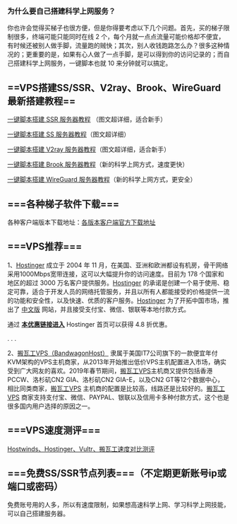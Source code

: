 ### 为什么要自己搭建科学上网服务？

你也许会觉得买梯子也很方便，但是你得要考虑以下几个问题。首先，买的梯子限制很多，终端可能只能同时在线 2 个，每个月就一点点流量可能价格却不便宜，有时候还被别人做手脚，流量跑的贼快；其次，别人收钱跑路怎么办？很多这种情况的；更重要的是，如果有心人做了一点手脚，是可以得到你的访问记录的；而自己搭建科学上网服务，一键脚本也就 10 来分钟就可以搞定。


## ==VPS搭建SS/SSR、V2ray、Brook、WireGuard最新搭建教程==

[一键脚本搭建 SSR 服务器教程](https://github.com/xiaoming2028/FreeNet/wiki/Hostinger%E4%B8%80%E9%94%AE%E8%84%9A%E6%9C%AC%E6%90%AD%E5%BB%BASSR%E6%95%99%E7%A8%8B%EF%BC%8CVPS%E6%90%AD%E5%BB%BASS%E5%9B%BE%E6%96%87%E6%95%99%E7%A8%8B) （图文超详细，适合新手）

[一键脚本搭建 SS 服务器教程](https://github.com/xiaoming2028/FreeNet/wiki/VPS%E4%B8%80%E9%94%AE%E5%BF%AB%E9%80%9F%E6%90%AD%E5%BB%BASS%E5%9B%BE%E6%96%87%E6%95%99%E7%A8%8B-Hostwinds%E6%90%AD%E5%BB%BAssr)（图文超详细）

[一键脚本搭建 V2ray 服务器教程](https://github.com/xiaoming2028/kexueshangwang/wiki/%E7%BE%8E%E5%9B%BDVPS-Hostwinds%E4%B8%80%E9%94%AE%E8%84%9A%E6%9C%AC%E6%90%AD%E5%BB%BAV2Ray%E6%9C%80%E6%96%B0%E4%B8%AD%E6%96%87%E6%95%99%E7%A8%8B)（图文超详细，适合新手）

[一键脚本搭建 Brook 服务器教程](https://github.com/xiaoming2028/kexueshangwang/wiki/%E6%9C%80%E6%96%B0VPS%E4%B8%80%E9%94%AE%E6%90%AD%E5%BB%BABrook%E6%95%99%E7%A8%8B%EF%BC%8C%E8%B6%85%E8%AF%A6%E7%BB%86%E5%9B%BE%E6%96%87%E7%BF%BB%E5%A2%99%E6%95%99%E7%A8%8B)（新的科学上网方式，速度更快）

[一键脚本搭建 WireGuard 服务器教程](https://github.com/xiaoming2028/kexueshangwang/wiki/VPS%E6%90%AD%E5%BB%BAWireGuard%E6%9C%8D%E5%8A%A1%E7%AB%AF%E4%B8%AD%E6%96%87%E6%95%99%E7%A8%8B-%E5%8F%AF%E5%A4%8D%E6%B4%BB%E8%A2%AB%E5%A2%99IP)（新的科学上网方式，更安全）

## ===各种梯子软件下载===

各种客户端版本下载地址：[各版本客户端官方下载地址](https://github.com/xiaoming2028/kexueshangwang/releases)

## ===VPS推荐===

1、[Hostinger](https://www.hostg.xyz/aff_c?offer_id=6&aff_id=18493&aff_sub=GitHub&url_id=39) 成立于 2004 年 11 月，在美国、亚洲和欧洲都设有机房，骨干网络采用1000Mbps宽带连接，这可以大幅提升你的访问速度。目前为 178 个国家和地区的超过 3000 万名客户提供服务。[Hostinger](https://www.hostg.xyz/aff_c?offer_id=6&aff_id=18493&aff_sub=GitHub&url_id=39) 的承诺是创建一个易于使用、稳定可靠，适合于开发人员的网络托管服务，并且以所有人都能接受的价格提供一流的功能和安全性，以及快速、优质的客户服务。[Hostinger](https://www.hostg.xyz/aff_c?offer_id=6&aff_id=18493&aff_sub=GitHub&url_id=39) 为了开拓中国市场，推出了 [中文版](https://www.hostg.xyz/aff_c?offer_id=6&aff_id=18493&aff_sub=GitHub&url_id=39) 网站，并且接受支付宝、微信、银联等本地付款方式。

通过 [**本优惠链接进入**](https://www.hostg.xyz/aff_c?offer_id=6&aff_id=18493&aff_sub=GitHub&url_id=39) Hostinger 首页可以获得 4.8 折优惠。

.
.
.

2、[搬瓦工VPS（BandwagonHost）](https://bandwagonhost.com/aff.php?aff=54381) 隶属于美国IT7公司旗下的一款便宜年付KVM架构的VPS主机商家，从2013年开始推出低价VPS主机配置进入市场，确实受到广大网友的喜欢。2019年春节期间，[搬瓦工VPS](https://bandwagonhost.com/aff.php?aff=54381)主机商又提供包括香港PCCW、洛杉矶CN2 GIA、洛杉矶CN2 GIA-E，以及CN2 GT等12个数据中心，相比同类商家，[搬瓦工VPS](https://bwh88.net/aff.php?aff=54381&pid=57) 主机商的配置是比较高，线路还是比较好的。[搬瓦工VPS](https://bwh88.net/aff.php?aff=54381&pid=94) 商家支持支付宝、微信、PAYPAL、银联以及信用卡多种付款方式，这个也是很多国内用户选择的原因之一。

## ===VPS速度测评===

[Hostwinds、Hostinger、Vultr、搬瓦工速度对比测评](https://github.com/xiaoming2028/FreeNet/wiki/Hostwinds%E3%80%81%E6%90%AC%E7%93%A6%E5%B7%A5%E3%80%81Hostinger%E3%80%81vutlr-%E5%9B%9B%E5%AE%B6VPS%E4%B8%BB%E6%9C%BA%E5%95%86%E9%80%9F%E5%BA%A6%E5%AF%B9%E6%AF%94%E6%B5%8B%E8%AF%84)


## ===免费SS/SSR节点列表===（不定期更新账号ip或端口或密码）

免费账号用的人多，所以有速度限制，如果想高速科学上网、学习科学上网技能，可以自己搭建服务器。

